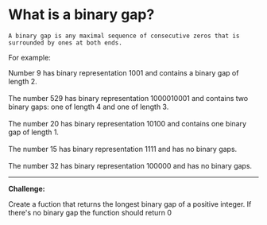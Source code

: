 # What is a binary gap?

```
A binary gap is any maximal sequence of consecutive zeros that is surrounded by ones at both ends.
```

For example:

Number 9 has binary representation 1001 and contains a binary gap of length 2. <br/><br/>
The number 529 has binary representation 1000010001 and contains two binary gaps: one of length 4 and one of length 3. <br/><br/>
The number 20 has binary representation 10100 and contains one binary gap of length 1. <br/><br/>
The number 15 has binary representation 1111 and has no binary gaps. <br/><br/>
The number 32 has binary representation 100000 and has no binary gaps.

<hr/>

**Challenge:**

Create a fuction that returns the longest binary gap of a positive integer. If there's no binary gap the function should return 0
